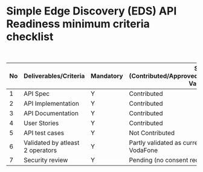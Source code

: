 # Simple Edge Discovery (EDS) API Readiness minimum criteria checklist

<br>

| No | Deliverables/Criteria            | Mandatory | Status (Contributed/Approved/Pending/Validated/Partly-Validated)|
|----|----------------------------------|-----------|----------------------------                         
|  1 |API Spec                          |   Y       | Contributed                |
|  2 |API Implementation                |   Y       | Contributed                |
|  3 |API Documentation                 |   Y       | Contributed                |
|  4 |User Stories                      |   Y       | Contributed                |
|  5 |API test cases                    |   Y       | Not Contributed            |
|  6 |Validated by atleast 2 operators  |   Y       | Partly validated as currently only validated by VodaFone |                                             
|  7 |Security review    				|   Y       | Pending (no consent required)      
